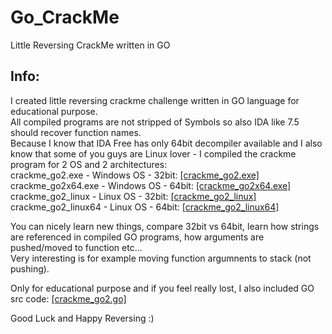 # Go_CrackMe
Little Reversing CrackMe written in GO<br/>

## Info:
I created little reversing crackme challenge written in GO language for educational purpose.<br/>
All compiled programs are not stripped of Symbols so also IDA like 7.5 should recover function names.<br/>
Because I know that IDA Free has only 64bit decompiler available and I also know that
some of you guys are Linux lover - I compiled the crackme program for 2 OS and 2 architectures:<br/>
crackme_go2.exe - Windows OS - 32bit: [[crackme_go2.exe]](https://github.com/Dump-GUY/Go_CrackMe/blob/main/Binary/crackme_go2.exe)<br/>
crackme_go2x64.exe - Windows OS - 64bit: [[crackme_go2x64.exe]](https://github.com/Dump-GUY/Go_CrackMe/blob/main/Binary/crackme_go2x64.exe)<br/>
crackme_go2_linux - Linux OS - 32bit: [[crackme_go2_linux]](https://github.com/Dump-GUY/Go_CrackMe/blob/main/Binary/crackme_go2_linux)<br/>
crackme_go2_linux64 - Linux OS - 64bit: [[crackme_go2_linux64]](https://github.com/Dump-GUY/Go_CrackMe/blob/main/Binary/crackme_go2_linux64)<br/>

You can nicely learn new things, compare 32bit vs 64bit, learn how strings are referenced in compiled GO programs, how arguments are pushed/moved to function etc...<br/>
Very interesting is for example moving function argumnents to stack (not pushing).<br/>

Only for educational purpose and if you feel really lost, I also included GO src code: [[crackme_go2.go]](https://github.com/Dump-GUY/Go_CrackMe/blob/main/SRC/crackme_go2.go)<br/>


Good Luck and Happy Reversing :)<br/>
